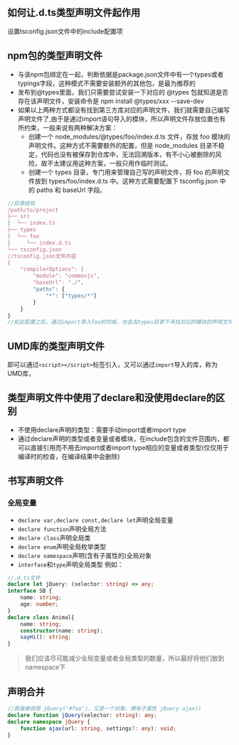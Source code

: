 ## 如何让.d.ts类型声明文件起作用
设置tsconfig.json文件中的include配置项
## npm包的类型声明文件
- 与该npm包绑定在一起，判断依据是package.json文件中有一个types或者typings字段，这种模式不需要安装额外的其他包，是最为推荐的
- 发布到@types里面，我们只需要尝试安装一下对应的 @types 包就知道是否存在该声明文件，安装命令是 npm install @types/xxx --save-dev
- 如果以上两种方式都没有找到第三方库对应的声明文件，我们就需要自己编写声明文件了,由于是通过import语句导入的模块，所以声明文件存放位置也有所约束，一般来说有两种解决方案：
	- 创建一个 node_modules/@types/foo/index.d.ts 文件，存放 foo 模块的声明文件。这种方式不需要额外的配置，但是 node_modules 目录不稳定，代码也没有被保存到仓库中，无法回溯版本，有不小心被删除的风险，故不太建议用这种方案，一般只用作临时测试。
	- 创建一个 types 目录，专门用来管理自己写的声明文件，将 foo 的声明文件放到 types/foo/index.d.ts 中。这种方式需要配置下 tsconfig.json 中的 paths 和 baseUrl 字段。
```typescript
//目录结构
/path/to/project
├── src
|  └── index.ts
├── types
|  └── foo
|     └── index.d.ts
└── tsconfig.json
//tsconfig.json文件内容
{
    "compilerOptions": {
        "module": "commonjs",
        "baseUrl": "./",
        "paths": {
            "*": ["types/*"]
        }
    }
}
//如此配置之后，通过import导入foo的时候，也会去types目录下寻找对应的模块的声明文件了
```
## UMD库的类型声明文件
即可以通过`<script></script>`标签引入，又可以通过`import`导入的库，称为UMD库，
## 类型声明文件中使用了declare和没使用declare的区别
- 不使用declare声明的类型：需要手动import或者import type
- 通过declare声明的类型或者变量或者模块，在include包含的文件范围内，都可以直接引用而不用去import或者import type相应的变量或者类型(仅仅用于编译时的检查，在编译结果中会删除)
## 书写声明文件
### 全局变量
- `declare var,declare const,declare let`声明全局变量
- `declare function`声明全局方法
- `declare class`声明全局类
- `declare enum`声明全局枚举类型
- `declare namespace`声明(含有子属性的)全局对象
- `interface`和`type`声明全局类型
例如：
```typescript
//.d.ts文件
declare let jQuery: (selector: string) => any;
interface SB {
	name: string;
	age: number;
}
declare class Animal{
	name: string;
	constructor(name: string);
	sayHi(): string;
}
```
> 我们应该尽可能减少全局变量或者全局类型的数量，所以最好将他们放到namespace下
## 声明合并
```typescript
//直接被调用 jQuery('#foo')，又是一个对象，拥有子属性 jQuery.ajax()
declare function jQuery(selector: string): any;
declare namespace jQuery {
    function ajax(url: string, settings?: any): void;
}
```
